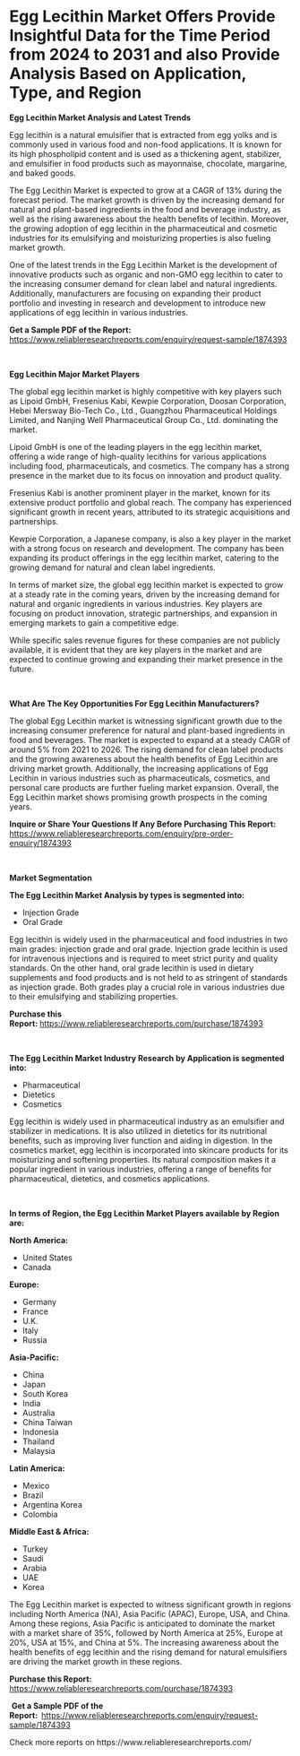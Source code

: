 <p><h1>Egg Lecithin Market Offers Provide Insightful Data for the Time Period from 2024 to 2031 and also Provide Analysis Based on Application, Type, and Region</h1></p><p><strong>Egg Lecithin Market Analysis and Latest Trends</strong></p>
<p><p>Egg lecithin is a natural emulsifier that is extracted from egg yolks and is commonly used in various food and non-food applications. It is known for its high phospholipid content and is used as a thickening agent, stabilizer, and emulsifier in food products such as mayonnaise, chocolate, margarine, and baked goods.</p><p>The Egg Lecithin Market is expected to grow at a CAGR of 13% during the forecast period. The market growth is driven by the increasing demand for natural and plant-based ingredients in the food and beverage industry, as well as the rising awareness about the health benefits of lecithin. Moreover, the growing adoption of egg lecithin in the pharmaceutical and cosmetic industries for its emulsifying and moisturizing properties is also fueling market growth.</p><p>One of the latest trends in the Egg Lecithin Market is the development of innovative products such as organic and non-GMO egg lecithin to cater to the increasing consumer demand for clean label and natural ingredients. Additionally, manufacturers are focusing on expanding their product portfolio and investing in research and development to introduce new applications of egg lecithin in various industries.</p></p>
<p><strong>Get a Sample PDF of the Report:&nbsp;</strong> <a href="https://www.reliableresearchreports.com/enquiry/request-sample/1874393">https://www.reliableresearchreports.com/enquiry/request-sample/1874393</a></p>
<p>&nbsp;</p>
<p><strong>Egg Lecithin Major Market Players</strong></p>
<p><p>The global egg lecithin market is highly competitive with key players such as Lipoid GmbH, Fresenius Kabi, Kewpie Corporation, Doosan Corporation, Hebei Mersway Bio-Tech Co., Ltd., Guangzhou Pharmaceutical Holdings Limited, and Nanjing Well Pharmaceutical Group Co., Ltd. dominating the market.</p><p>Lipoid GmbH is one of the leading players in the egg lecithin market, offering a wide range of high-quality lecithins for various applications including food, pharmaceuticals, and cosmetics. The company has a strong presence in the market due to its focus on innovation and product quality. </p><p>Fresenius Kabi is another prominent player in the market, known for its extensive product portfolio and global reach. The company has experienced significant growth in recent years, attributed to its strategic acquisitions and partnerships.</p><p>Kewpie Corporation, a Japanese company, is also a key player in the market with a strong focus on research and development. The company has been expanding its product offerings in the egg lecithin market, catering to the growing demand for natural and clean label ingredients.</p><p>In terms of market size, the global egg lecithin market is expected to grow at a steady rate in the coming years, driven by the increasing demand for natural and organic ingredients in various industries. Key players are focusing on product innovation, strategic partnerships, and expansion in emerging markets to gain a competitive edge.</p><p>While specific sales revenue figures for these companies are not publicly available, it is evident that they are key players in the market and are expected to continue growing and expanding their market presence in the future.</p></p>
<p>&nbsp;</p>
<p><strong>What Are The Key Opportunities For Egg Lecithin Manufacturers?</strong></p>
<p><p>The global Egg Lecithin market is witnessing significant growth due to the increasing consumer preference for natural and plant-based ingredients in food and beverages. The market is expected to expand at a steady CAGR of around 5% from 2021 to 2026. The rising demand for clean label products and the growing awareness about the health benefits of Egg Lecithin are driving market growth. Additionally, the increasing applications of Egg Lecithin in various industries such as pharmaceuticals, cosmetics, and personal care products are further fueling market expansion. Overall, the Egg Lecithin market shows promising growth prospects in the coming years.</p></p>
<p><strong>Inquire or Share Your Questions If Any Before Purchasing This Report:</strong> <a href="https://www.reliableresearchreports.com/enquiry/pre-order-enquiry/1874393">https://www.reliableresearchreports.com/enquiry/pre-order-enquiry/1874393</a></p>
<p>&nbsp;</p>
<p><strong>Market Segmentation</strong></p>
<p><strong>The Egg Lecithin Market Analysis by types is segmented into:</strong></p>
<p><ul><li>Injection Grade</li><li>Oral Grade</li></ul></p>
<p><p>Egg lecithin is widely used in the pharmaceutical and food industries in two main grades: injection grade and oral grade. Injection grade lecithin is used for intravenous injections and is required to meet strict purity and quality standards. On the other hand, oral grade lecithin is used in dietary supplements and food products and is not held to as stringent of standards as injection grade. Both grades play a crucial role in various industries due to their emulsifying and stabilizing properties.</p></p>
<p><strong>Purchase this Report:&nbsp;</strong><a href="https://www.reliableresearchreports.com/purchase/1874393">https://www.reliableresearchreports.com/purchase/1874393</a></p>
<p>&nbsp;</p>
<p><strong>The Egg Lecithin Market Industry Research by Application is segmented into:</strong></p>
<p><ul><li>Pharmaceutical</li><li>Dietetics</li><li>Cosmetics</li></ul></p>
<p><p>Egg lecithin is widely used in pharmaceutical industry as an emulsifier and stabilizer in medications. It is also utilized in dietetics for its nutritional benefits, such as improving liver function and aiding in digestion. In the cosmetics market, egg lecithin is incorporated into skincare products for its moisturizing and softening properties. Its natural composition makes it a popular ingredient in various industries, offering a range of benefits for pharmaceutical, dietetics, and cosmetics applications.</p></p>
<p>&nbsp;</p>
<p><strong>In terms of Region, the Egg Lecithin Market Players available by Region are:</strong></p>
<p>
    <p> <strong> North America: </strong>
        <ul>
            <li>United States</li>
            <li>Canada</li>
        </ul>
        </p> 
    <p> <strong> Europe: </strong>
        <ul>
            <li>Germany</li>
            <li>France</li>
            <li>U.K.</li>
            <li>Italy</li>
            <li>Russia</li>
        </ul>
        </p> 
    <p> <strong> Asia-Pacific: </strong>
        <ul>
            <li>China</li>
            <li>Japan</li>
            <li>South Korea</li>
            <li>India</li>
            <li>Australia</li>
            <li>China Taiwan</li>
            <li>Indonesia</li>
            <li>Thailand</li>
            <li>Malaysia</li>
        </ul>
        </p> 
    <p> <strong> Latin America: </strong>
        <ul>
            <li>Mexico</li>
            <li>Brazil</li>
            <li>Argentina Korea</li>
            <li>Colombia</li>
        </ul>
        </p> 
    <p> <strong> Middle East & Africa: </strong>
        <ul>
            <li>Turkey</li>
            <li>Saudi</li>
            <li>Arabia</li>
            <li>UAE</li>
            <li>Korea</li>
        </ul>
    </p>
    </p>
<p><p>The Egg Lecithin market is expected to witness significant growth in regions including North America (NA), Asia Pacific (APAC), Europe, USA, and China. Among these regions, Asia Pacific is anticipated to dominate the market with a market share of 35%, followed by North America at 25%, Europe at 20%, USA at 15%, and China at 5%. The increasing awareness about the health benefits of egg lecithin and the rising demand for natural emulsifiers are driving the market growth in these regions.</p></p>
<p><strong>Purchase this Report: </strong><a href="https://www.reliableresearchreports.com/purchase/1874393">https://www.reliableresearchreports.com/purchase/1874393</a></p>
<p>&nbsp;<strong>Get a Sample PDF of the Report:&nbsp;&nbsp;</strong><a href="https://www.reliableresearchreports.com/enquiry/request-sample/1874393">https://www.reliableresearchreports.com/enquiry/request-sample/1874393</a></p>
<p><strong></strong></p>
<p>Check more reports on https://www.reliableresearchreports.com/</p>